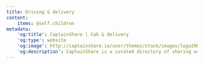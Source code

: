 ```yaml
---
title: Driving & delivery
content:
    items: @self.children
metadata:
    'og:title': CaptainShare | Cab & delivery
    'og:type': website
    'og:image': http://captainshare.io/user/themes/stack/images/logo2000.png
    'og:description': CaptainShare is a curated directory of sharing economy resources to make & save money
---
```

